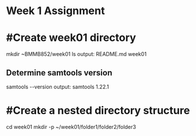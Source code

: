 # Week 1 Assignment

# #Create week01 directory

mkdir ~BMMB852/week01
ls
output: README.md week01

## Determine samtools version
samtools --version
output: samtools 1.22.1

# #Create a nested directory structure
cd week01 
mkdir -p ~/week01/folder1/folder2/folder3